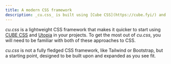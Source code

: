 ```yaml
---
title: A modern CSS framework
description: _cu.css_ is built using [Cube CSS](https://cube.fyi/) and [Utopia](https://utopia.fyi/) fluid responsive design.
---
```


*cu.css* is a lightweight CSS framework that makes it quicker to start using [CUBE CSS](https://cube.fyi/) and [Utopia](https://utopia.fyi/) in your projects. To get the most out of *cu.css*, you will need to be familiar with both of these approaches to CSS. 

*cu.css* is not a fully fledged CSS framework, like Tailwind or Bootstrap, but a starting point, designed to be built upon and expanded as you see fit.
